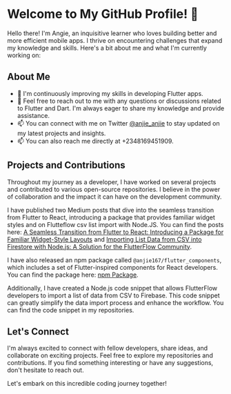 # Welcome to My GitHub Profile! 👋

Hello there! I'm Angie, an inquisitive learner who loves building better and more efficient mobile apps. I thrive on encountering challenges that expand my knowledge and skills. Here's a bit about me and what I'm currently working on:

## About Me

- 🌱 I'm continuously improving my skills in developing Flutter apps.
- 💬 Feel free to reach out to me with any questions or discussions related to Flutter and Dart. I'm always eager to share my knowledge and provide assistance.
- 📫 You can connect with me on Twitter [@anjie_anjie](https://twitter.com/anjie_anjie) to stay updated on my latest projects and insights.
- 📫 You can also reach me directly at +2348169451909.

## Projects and Contributions

Throughout my journey as a developer, I have worked on several projects and contributed to various open-source repositories. I believe in the power of collaboration and the impact it can have on the development community.

I have published two Medium posts that dive into the seamless transition from Flutter to React, introducing a package that provides familiar widget styles and on Flutteflow csv list import with Node.JS. You can find the posts here: [A Seamless Transition from Flutter to React: Introducing a Package for Familiar Widget-Style Layouts](https://medium.com/@anjie167/title-a-seamless-transition-from-flutter-to-react-introducing-a-package-for-familiar-widget-style-cfdae87b9b8e) and [Importing List Data from CSV into Firestore with Node.js: A Solution for the FlutterFlow Community](https://medium.com/@anjie167/title-importing-csv-data-into-firestore-with-node-js-a-solution-for-the-flutterflow-community-41497efdddd8).

I have also released an npm package called `@anjie167/flutter_components`, which includes a set of Flutter-inspired components for React developers. You can find the package here: [npm Package](https://www.npmjs.com/package/@anjie167/flutter_components).

Additionally, I have created a Node.js code snippet that allows FlutterFlow developers to import a list of data from CSV to Firebase. This code snippet can greatly simplify the data import process and enhance the workflow. You can find the code snippet in my repositories.

## Let's Connect

I'm always excited to connect with fellow developers, share ideas, and collaborate on exciting projects. Feel free to explore my repositories and contributions. If you find something interesting or have any suggestions, don't hesitate to reach out.

Let's embark on this incredible coding journey together!
